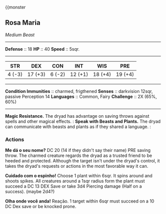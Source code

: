 {{monster
## Rosa Maria
*Medium Beast*
___
**Defense**     :: 18
**HP**          :: 40
**Speed**       :: 5sqr.
___
|  STR   |   DEX   |  CON   |   INT   |   WIS   |   PRE   |
|:------:|:-------:|:------:|:-------:|:-------:|:-------:|
| 4 (-3) | 17 (+3) | 6 (-2) | 12 (+1) | 18 (+4) | 19 (+4) | 
___
**Condition Immunities** :: charmed, frigthened
**Senses**               :: darkvision 12sqr, passive Perception 14
**Languages**            :: Common, Fairy
**Challenge**            :: 2X (65%, 60%)
___
**Magic Resistance.** The dryad has advantage on saving throws against spells and other magical effects.
:
**Speak with Beasts and Plants.** The dryad can communicate with beasts and plants as if they shared a language.
:

### Actions
**Me dá o seu nome?** DC 20 (14 if they didn't say their name) PRE saving throw. The charmed creature regards the dryad as a trusted friend to be heeded and protected. Although the target isn't under the dryad's control, it takes the dryad's requests or actions in the most favorable way it can.

**Cuidado com o espinho!** Choose 1 plant within 6sqr. It spins around and shoots spikes. All creatures around a 1sqr radius form the plant must succeed a DC 13 DEX Save or take 3d4 Piercing damage (Half on a success). (maybe 2d4?)

**Olha onde você anda!** Reação. 1 target within 6sqr must succeed on a 10 DC Dex save or be knocked prone.
